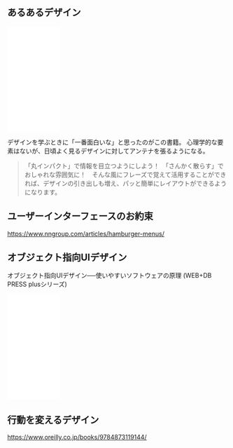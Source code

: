 






## あるあるデザイン

<iframe sandbox="allow-popups allow-scripts allow-modals allow-forms allow-same-origin" style="width:120px;height:240px;" marginwidth="0" marginheight="0" scrolling="no" frameborder="0" src="//rcm-fe.amazon-adsystem.com/e/cm?lt1=_blank&bc1=000000&IS2=1&bg1=FFFFFF&fc1=000000&lc1=0000FF&t=oreilly10book-22&language=ja_JP&o=9&p=8&l=as4&m=amazon&f=ifr&ref=as_ss_li_til&asins=4844368427&linkId=9b4a312a0e18beb11511506341f2a92d"></iframe>

デザインを学ぶときに「一番面白いな」と思ったのがこの書籍。
心理学的な要素はないが、日頃よく見るデザインに対してアンテナを張るようになる。



> 「丸インパクト」で情報を目立つようにしよう！　「さんかく散らす」でおしゃれな雰囲気に！　そんな風にフレーズで覚えて活用することができれば、デザインの引き出しも増え、パッと簡単にレイアウトができるようになります。








## ユーザーインターフェースのお約束





https://www.nngroup.com/articles/hamburger-menus/





## オブジェクト指向UIデザイン

オブジェクト指向UIデザイン──使いやすいソフトウェアの原理 (WEB+DB PRESS plusシリーズ) 

<iframe sandbox="allow-popups allow-scripts allow-modals allow-forms allow-same-origin" style="width:120px;height:240px;" marginwidth="0" marginheight="0" scrolling="no" frameborder="0" src="//rcm-fe.amazon-adsystem.com/e/cm?lt1=_blank&bc1=000000&IS2=1&bg1=FFFFFF&fc1=000000&lc1=0000FF&t=oreilly10book-22&language=ja_JP&o=9&p=8&l=as4&m=amazon&f=ifr&ref=as_ss_li_til&asins=4297113511&linkId=3a269a6b3a53917f5e0a1edc231637e2"></iframe>




## 行動を変えるデザイン


https://www.oreilly.co.jp/books/9784873119144/



